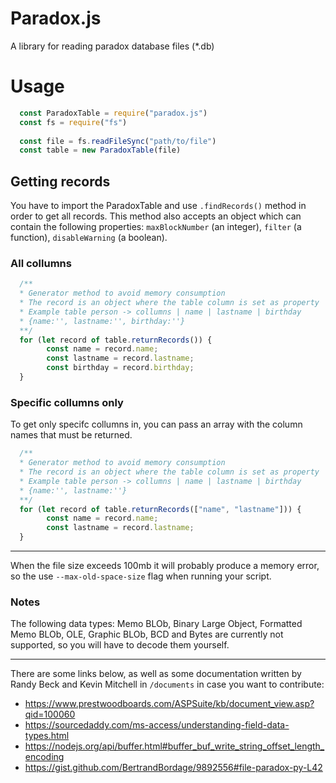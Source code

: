 # Paradox.js
A library for reading paradox database files (*.db)


# Usage
```javascript
  const ParadoxTable = require("paradox.js")
  const fs = require("fs")
  
  const file = fs.readFileSync("path/to/file")
  const table = new ParadoxTable(file)
```

## Getting records

You have to import the ParadoxTable and use `.findRecords()` method in order to get all records. This method also accepts an object which can contain the following properties: `maxBlockNumber` (an integer), `filter` (a function), `disableWarning` (a boolean).


###  All collumns
```javascript
  /** 
  * Generator method to avoid memory consumption
  * The record is an object where the table column is set as property
  * Example table person -> collumns | name | lastname | birthday
  * {name:'', lastname:'', birthday:''} 
  **/
  for (let record of table.returnRecords()) {
        const name = record.name;
        const lastname = record.lastname;
        const birthday = record.birthday;
  }
```

### Specific collumns only
To get only specifc collumns in, you can pass an array with the column names that must be returned.
```javascript
  /** 
  * Generator method to avoid memory consumption
  * The record is an object where the table column is set as property
  * Example table person -> collumns | name | lastname | birthday
  * {name:'', lastname:''} 
  **/
  for (let record of table.returnRecords(["name", "lastname"])) {
        const name = record.name;
        const lastname = record.lastname;
  }
```

---
When the file size exceeds 100mb it will probably produce a memory error, so the use `--max-old-space-size` flag when running your script.


### Notes

The following data types: Memo BLOb, Binary Large Object, Formatted Memo BLOb, OLE, Graphic BLOb, BCD and Bytes are currently not supported, so you will have to decode them yourself.

***

There are some links below, as well as some documentation written by Randy Beck and Kevin Mitchell in `/documents` in case you want to contribute:

+ https://www.prestwoodboards.com/ASPSuite/kb/document_view.asp?qid=100060
+ https://sourcedaddy.com/ms-access/understanding-field-data-types.html
+ https://nodejs.org/api/buffer.html#buffer_buf_write_string_offset_length_encoding
+ https://gist.github.com/BertrandBordage/9892556#file-paradox-py-L42
